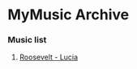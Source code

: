 # MyMusic Archive

### Music list

1. [Roosevelt - Lucia](https://github.com/vberezinbadger/mymusic-archive/blob/main/music/1.mp3?raw=true)
